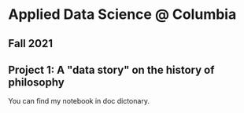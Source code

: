 # Applied Data Science @ Columbia
## Fall 2021
## Project 1: A "data story" on the history of philosophy

You can find my notebook in doc dictonary.

